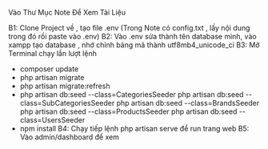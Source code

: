 <!-- ? Quản Lý Sàn Thương Mại Điện Tử  -->

Vào Thư Mục Note Để Xem Tài Liệu

B1: Clone Project về , tạo file .env (Trong Note có config.txt , lấy nội dung trong đó rồi paste vào .env)
B2: Vào .env sửa thành tên database mình, vào xampp tạo database , nhớ chỉnh bảng mã thành utf8mb4_unicode_ci
B3: Mở Terminal chạy lần lượt lệnh 
+ composer update 
+ php artisan migrate
+ php artisan migrate:refresh
+ php artisan db:seed --class=CategoriesSeeder
  php artisan db:seed --class=SubCategoriesSeeder
  php artisan db:seed --class=BrandsSeeder
  php artisan db:seed --class=ProductsSeeder
  php artisan db:seed --class=UsersSeeder
+ npm install
B4: Chạy tiếp lệnh php artisan serve để run trang web
B5: Vào admin/dashboard để xem
